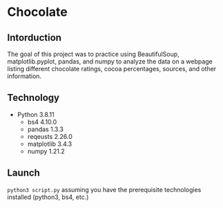 # Chocolate
## Intorduction
The goal of this project was to practice using BeautifulSoup, matplotlib.pyplot, pandas, and numpy to analyze the data on a webpage listing different chocolate ratings, cocoa percentages, sources, and other information.
## Technology
* Python 3.8.11
  * bs4 4.10.0
  * pandas 1.3.3
  * reqeusts 2.26.0
  * matplotlib 3.4.3
  * numpy 1.21.2
## Launch
`python3 script.py` assuming you have the prerequisite technologies installed (python3, bs4, etc.)
